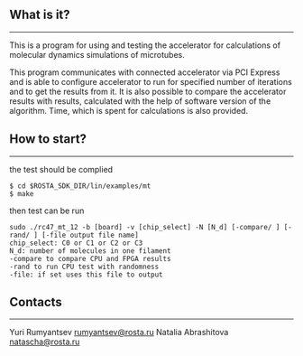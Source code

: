 ## What is it?
-----------
This is a program for using and testing the accelerator for calculations of molecular dynamics simulations of microtubes.

This program communicates with connected accelerator via PCI Express and is able to configure accelerator to run for specified number of iterations
and to get the results from it. It is also possible to compare the accelerator results with  results, calculated  with the help of software version of
the algorithm. Time, which is spent for calculations is also provided.

  
 
## How to start?
-----------   
the test should be complied
```
$ cd $ROSTA_SDK_DIR/lin/examples/mt
$ make
```
then test can be run
```
sudo ./rc47_mt_12 -b [board] -v [chip_select] -N [N_d] [-compare/ ] [-rand/ ] [-file output file name]
chip_select: C0 or C1 or C2 or C3
N_d: number of molecules in one filament
-compare to compare CPU and FPGA results
-rand to run CPU test with randomness
-file: if set uses this file to output

```
## Contacts
--------
Yuri Rumyantsev
rumyantsev@rosta.ru
Natalia Abrashitova 
natascha@rosta.ru 
